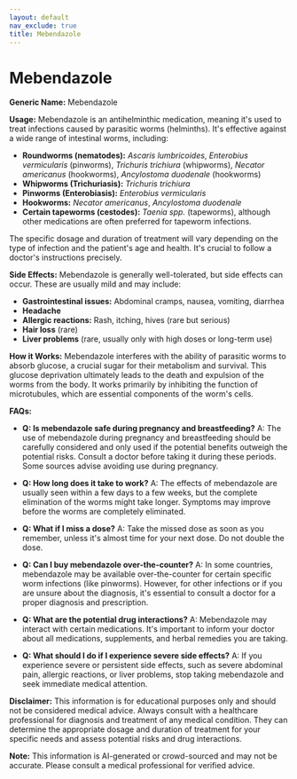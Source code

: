 ```yaml
---
layout: default
nav_exclude: true
title: Mebendazole
---
```


# Mebendazole

**Generic Name:** Mebendazole

**Usage:** Mebendazole is an antihelminthic medication, meaning it's used to treat infections caused by parasitic worms (helminths).  It's effective against a wide range of intestinal worms, including:

* **Roundworms (nematodes):**  *Ascaris lumbricoides*, *Enterobius vermicularis* (pinworms), *Trichuris trichiura* (whipworms), *Necator americanus* (hookworms), *Ancylostoma duodenale* (hookworms)
* **Whipworms (Trichuriasis):** *Trichuris trichiura*
* **Pinworms (Enterobiasis):** *Enterobius vermicularis*
* **Hookworms:** *Necator americanus*, *Ancylostoma duodenale*
* **Certain tapeworms (cestodes):**  *Taenia spp.* (tapeworms), although other medications are often preferred for tapeworm infections.

The specific dosage and duration of treatment will vary depending on the type of infection and the patient's age and health.  It's crucial to follow a doctor's instructions precisely.

**Side Effects:** Mebendazole is generally well-tolerated, but side effects can occur. These are usually mild and may include:

* **Gastrointestinal issues:**  Abdominal cramps, nausea, vomiting, diarrhea
* **Headache**
* **Allergic reactions:**  Rash, itching, hives (rare but serious)
* **Hair loss** (rare)
* **Liver problems** (rare, usually only with high doses or long-term use)


**How it Works:** Mebendazole interferes with the ability of parasitic worms to absorb glucose, a crucial sugar for their metabolism and survival. This glucose deprivation ultimately leads to the death and expulsion of the worms from the body.  It works primarily by inhibiting the function of microtubules, which are essential components of the worm's cells.

**FAQs:**

* **Q: Is mebendazole safe during pregnancy and breastfeeding?** A:  The use of mebendazole during pregnancy and breastfeeding should be carefully considered and only used if the potential benefits outweigh the potential risks.  Consult a doctor before taking it during these periods.  Some sources advise avoiding use during pregnancy.

* **Q: How long does it take to work?** A:  The effects of mebendazole are usually seen within a few days to a few weeks, but the complete elimination of the worms might take longer.  Symptoms may improve before the worms are completely eliminated.

* **Q: What if I miss a dose?** A: Take the missed dose as soon as you remember, unless it's almost time for your next dose.  Do not double the dose.

* **Q:  Can I buy mebendazole over-the-counter?** A:  In some countries, mebendazole may be available over-the-counter for certain specific worm infections (like pinworms). However, for other infections or if you are unsure about the diagnosis, it's essential to consult a doctor for a proper diagnosis and prescription.

* **Q: What are the potential drug interactions?** A: Mebendazole may interact with certain medications.  It's important to inform your doctor about all medications, supplements, and herbal remedies you are taking.

* **Q:  What should I do if I experience severe side effects?** A: If you experience severe or persistent side effects, such as severe abdominal pain, allergic reactions, or liver problems, stop taking mebendazole and seek immediate medical attention.


**Disclaimer:** This information is for educational purposes only and should not be considered medical advice.  Always consult with a healthcare professional for diagnosis and treatment of any medical condition.  They can determine the appropriate dosage and duration of treatment for your specific needs and assess potential risks and drug interactions.


**Note:** This information is AI-generated or crowd-sourced and may not be accurate. Please consult a medical professional for verified advice.